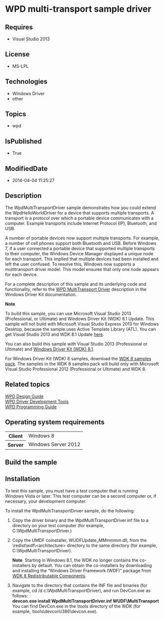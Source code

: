 # WPD multi-transport sample driver
## Requires
* Visual Studio 2013
## License
* MS-LPL
## Technologies
* Windows Driver
* other
## Topics
* wpd
## IsPublished
* True
## ModifiedDate
* 2014-04-04 11:25:27
## Description

<div id="mainSection">
<p>The WpdMultiTransportDriver sample demonstrates how you could extend the WpdHelloWorldDriver for a device that supports multiple transports. A transport is a protocol over which a portable device communicates with a computer. Example transports include Internet
 Protocol (IP), Bluetooth, and USB. </p>
<p>A number of portable devices now support multiple transports. For example, a number of cell phones support both Bluetooth and USB. Before Windows 7, if a user connected a portable device that supported multiple transports to their computer, the Windows Device
 Manager displayed a unique node for each transport. This implied that multiple devices had been installed and left the user confused. To resolve this, Windows now supports a multitransport driver model. This model ensures that only one node appears for each
 device.</p>
<p>For a complete description of this sample and its underlying code and functionality, refer to the
<a href="http://msdn.microsoft.com/en-us/library/windows/hardware/ff597709">WPD MultiTransport Driver</a> description in the Windows Driver Kit documentation.</p>
<p class="note"><b>Note</b>&nbsp;&nbsp;</p>
<p class="note">To build this sample, you can use Microsoft Visual Studio&nbsp;2013 (Professional, or Ultimate) and Windows Driver Kit (WDK)&nbsp;8.1 Update. This sample will not build with Microsoft Visual Studio Express&nbsp;2013 for Windows Desktop, because the sample
 uses Active Template Library (ATL). You can get Visual Studio&nbsp;2013 and WDK&nbsp;8.1 Update
<a href="http://go.microsoft.com/fwlink/p/?LInkID=239721">here</a>.</p>
<p class="note">You can also build this sample with Visual Studio&nbsp;2013 (Professional or Ultimate) and
<a href="http://go.microsoft.com/fwlink/p/?LInkID=391348">Windows Driver Kit (WDK)&nbsp;8.1</a>.</p>
<p class="note">For Windows Driver Kit (WDK)&nbsp;8 samples, download the <a href=" http://go.microsoft.com/fwlink/?LinkId=317090">
WDK&nbsp;8 samples pack</a>. The samples in the WDK&nbsp;8 samples pack will build only with Microsoft Visual Studio Professional&nbsp;2012 (Professional or Ultimate) and WDK&nbsp;8.</p>
<p></p>
<h2><a id="related_topics"></a>Related topics</h2>
<dl><dt><a href="http://msdn.microsoft.com/en-us/library/windows/hardware/ff597864">WPD Design Guide</a>
</dt><dt><a href="http://msdn.microsoft.com/en-us/library/windows/hardware/ff597568">WPD Driver Development Tools</a>
</dt><dt><a href="http://msdn.microsoft.com/en-us/library/windows/hardware/">WPD Programming Guide</a>
</dt></dl>
<h2>Operating system requirements</h2>
<table>
<tbody>
<tr>
<th>Client</th>
<td><dt>Windows&nbsp;8 </dt></td>
</tr>
<tr>
<th>Server</th>
<td><dt>Windows Server&nbsp;2012 </dt></td>
</tr>
</tbody>
</table>
<h2>Build the sample</h2>
<h2><a id="Installation"></a><a id="installation"></a><a id="INSTALLATION"></a>Installation</h2>
<p>To test this sample, you must have a test computer that is running Windows&nbsp;Vista or later. This test computer can be a second computer or, if necessary, your development computer.</p>
<p>To install the WpdMultiTransportDriver sample, do the following:</p>
<ol>
<li>
<p>Copy the driver binary and the WpdMultiTransportDriver.inf file to a directory on your test computer (for example, C:\WpdMultiTransportDriver.)
</p>
</li><li>
<p>Copy the UMDF coinstaller, WUDFUpdate_<i>MMmmmm</i>.dll, from the \redist\wdf\&lt;architecture&gt; directory to the same directory (for example, C:\WpdMultiTransportDriver).
</p>
<p class="note"><b>Note</b>&nbsp;&nbsp;Starting in Windows&nbsp;8.1, the WDK no longer contains the co-installers by default. You can obtain the co-installers by downloading and installing the “Windows Driver Framework (WDF)” package from
<a href="http://go.microsoft.com/fwlink/p/?LinkID=226396">WDK 8 Redistributable Components</a>.</p>
</li><li>
<dl><dt>Navigate to the directory that contains the INF file and binaries (for example, cd /d c:\WpdMultiTransportDriver), and run DevCon.exe as follows:
</dt><dt><b>devcon.exe install WpdMultiTransportDriver.inf WUDF\MultiTransport</b> </dt><dt>You can find DevCon.exe in the \tools directory of the WDK (for example, \tools\devcon\i386\devcon.exe).
</dt></dl>
</li></ol>
</div>
